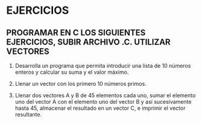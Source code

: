 # EJERCICIOS

## PROGRAMAR EN C LOS SIGUIENTES EJERCICIOS, SUBIR ARCHIVO .C. UTILIZAR VECTORES
1. Desarrolla un programa que permita introducir una lista de 10 números enteros y calcular su suma y el valor máximo. 
 
2. Llenar un vector con los primero 10 números primos. 
 
3. Llenar dos vectores A y B de 45 elementos cada uno, sumar el elemento uno del vector A con el elemento uno del vector B y así sucesivamente hasta 45, almacenar el resultado en un vector C, e imprimir el vector resultante.
